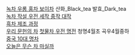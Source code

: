 [녹차 우롱 홍차 보이차](https://m.blog.naver.com/healthy_foodist/222680115179) 산화_Black_tea 발효_Dark_tea  
[녹차 작설 우전 세작 중작 대작](https://brunch.co.kr/@brunch3auo/42)  
[흑차 제조 과정](https://blog.naver.com/geomri/221228913819)  
[우리 문헌의 차](https://blog.naver.com/and002/110007712824)
[첫물차 우전 명전](https://brunch.co.kr/@kahn/362) 청명4월초 곡우4월중하  
[중국 10대 명차](https://brunch.co.kr/brunchbook/chinatea)  
[오늘은 무슨 차 마실까](https://brunch.co.kr/brunchbook/dadadtea)  
[]()  
[]()  
[]()  
[]()  
